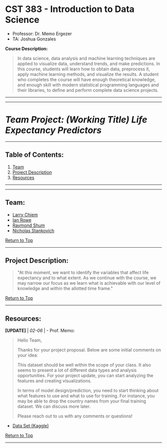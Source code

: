 # CST 383 - Introduction to Data Science

- Professor: Dr. Memo Ergezer
- TA: Joshua Gonzales

**Course Description:**

> In data science, data analysis and machine learning techniques are applied to visualize data, understand trends, and make predictions. In this course, students will learn how to obtain data, preprocess it, apply machine learning methods, and visualize the results. A student who completes the course will have enough theoretical knowledge, and enough skill with modern statistical programming languages and their libraries, to define and perform complete data science projects.

---

---

# _Team Project: (Working Title) Life Expectancy Predictors_

---

## **Table of Contents:**

1. [Team](#team)
1. [Project Description](#project-description)
1. [Resources](#resources)
---

---

## **Team:**

- [Larry Chiem](https://github.com/KFChinese)
- [Ian Rowe](https://github.com/MaskedCrash)
- [Raymond Shum](https://github.com/raymondshum)
- [Nicholas Stankovich](https://github.com/NStankovich)

[Return to Top](#table-of-contents)

--- 

## **Project Description:**

> "At this moment, we want to identify the variables that affect life expectancy and to what extent. As we continue with the course, we may narrow our focus as we learn what is achievable with our level of knowledge and within the allotted time frame."

[Return to Top](#table-of-contents)

---

## **Resources:**

**[UPDATE]** | _02-06_ | - Prof. Memo:
> Hello Team,
> 
> Thanks for your project proposal. Below are some initial comments on your idea:
> 
> This dataset should be well within the scope of your class. It also seems to present a lot of different data types and analysis opportunities.
For your project update, you can start analyzing the features and creating visualizations.
> 
> In terms of model design/prediction, you need to start thinking about what features to use and what to use for training. For instance, you may be able to drop the country names from your final training dataset. We can discuss more later.
> 
> Please reach out to us with any comments or questions!

- [Data Set (Kaggle)](https://www.kaggle.com/kumarajarshi/life-expectancy-who)


[Return to Top](#table-of-contents)

---